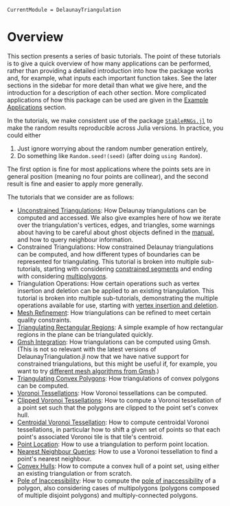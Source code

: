 ```@meta
CurrentModule = DelaunayTriangulation
```

# Overview

This section presents a series of basic tutorials. The point of these tutorials is to give a quick overview of how many applications can be performed, rather than providing a detailed introduction into how the package works and, for example, what inputs each important function takes. See the later sections in the sidebar for more detail than what we give here, and the introduction for a description of each other section. More complicated applications of how this package can be used are given in the [Example Applications](../applications/overview.md) section.

In the tutorials, we make consistent use of the package [`StableRNGs.jl`](https://github.com/JuliaRandom/StableRNGs.jl) to make the random results reproducible across Julia versions. In practice, you could either

1. Just ignore worrying about the random number generation entirely,
2. Do something like `Random.seed!(seed)` (after doing `using Random`).

The first option is fine for most applications where the points sets are in general position (meaning no four points are collinear), and the second result is fine and easier to apply more generally.

The tutorials that we consider are as follows:

- [Unconstrained Triangulations](unconstrained.md): How Delaunay triangulations can be computed and accessed. We also give examples here of how we iterate over the triangulation's vertices, edges, and triangles, some warnings about having to be careful about ghost objects defined in the [manual](../manual/ghost_triangles.md), and how to query neighbour information.
- Constrained Triangulations: How constrained Delaunay triangulations can be computed, and how different types of boundaries can be represented for triangulating. This tutorial is broken into multiple sub-tutorials, starting with considering [constrained segments](constrained_edges.md) and ending with considering [multipolygons](constrained_multipolygon.md).
- Triangulation Operations: How certain operations such as vertex insertion and deletion can be applied to an existing triangulation. This tutorial is broken into multiple sub-tutorials, demonstrating the multiple operations available for use, starting with [vertex insertion and deletion](operations_vertex_insertion_deletion.md).
- [Mesh Refinement](refinement.md): How triangulations can be refined to meet certain quality constraints.
- [Triangulating Rectangular Regions](lattice.md): A simple example of how rectangular regions in the plane can be triangulated quickly.
- [Gmsh Integration](gmsh.md): How triangulations can be computed using Gmsh. (This is not so relevant with the latest versions of DelaunayTriangulation.jl now that we have native support for constrained triangulations, but this might be useful if, for example, you want to try [different mesh algorithms from Gmsh](https://gmsh.info/doc/texinfo/gmsh.html#Choosing-the-right-unstructured-algorithm).)
- [Triangulating Convex Polygons](convex.md): How triangulations of convex polygons can be computed.
- [Voronoi Tessellations](voronoi.md): How Voronoi tessellations can be computed.
- [Clipped Voronoi Tessellations](clipped.md): How to compute a Voronoi tessellation of a point set such that the polygons are clipped to the point set's convex hull.
- [Centroidal Voronoi Tessellation](centroidal.md): How to compute centroidal Voronoi tessellations, in particular how to shift a given set of points so that each point's associated Voronoi tile is that tile's centroid.
- [Point Location](point_location.md): How to use a triangulation to perform point location.
- [Nearest Neighbour Queries](nearest.md): How to use a Voronoi tessellation to find a point's nearest neighbour.
- [Convex Hulls](convex_hull.md): How to compute a convex hull of a point set, using either an existing triangulation or from scratch.
- [Pole of Inaccessibility](pole_of_inaccessibility.md): How to compute the [pole of inaccessibility](https://blog.mapbox.com/a-new-algorithm-for-finding-a-visual-center-of-a-polygon-7c77e6492fbc) of a polygon, also considering cases of multipolygons (polygons composed of multiple disjoint polygons) and multiply-connected polygons.
